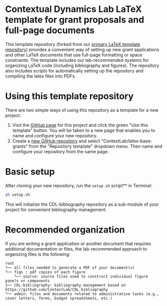 # Contextual Dynamics Lab LaTeX template for grant proposals and full-page documents

This template repository (forked from our [primary LaTeX template repository](https://github.com/ContextLab/latex-base)) provides a convenient way of setting up new grant applications and other LaTeX documents that use full-page formatting or space constraints.  The template includes our lab-recommended systems for organizing LaTeX code (including bibliography and figures). The repository also includes scripts for automatically setting up the repository and compiling the latex files into PDFs.

# Using this template repository

There are two simple ways of using this repository as a template for a new project:

1. Visit the [GitHub page](https://github.com/ContextLab/latex-base) for this project and click the green "Use this template" button.  You will be taken to a new page that enables you to name and configure your new repository.
2. Create a [new GitHub repository](https://github.com/new) and select "ContextLab/latex-base-grants" from the "Repository template" dropdown menu.  Then name and configure your repository from the same page.

# Basic setup

After cloning your new repository, run the `setup.sh` script** in Terminal:
```bash
sh setup.sh
```
This will initialize the CDL-bibliography repository as a sub-module of your project for convenient bibliography management.

# Recommended organization

If you are writing a grant application or another document that requires additional documentation or files, the lab-recommended approach to organizing files is the following:
```
root
└── all files needed to generate a PDF of your document(s)
└── figs : pdf copies of each figure
    └── source: source files used to construct individual figure panels or components
├── CDL-bibliography: bibliography management based on https://github.com/ContextLab/CDL-bibliography
└── admin: files and documents related to administrative tasks (e.g., cover letters, forms, budget spreadsheets, etc.)  
```